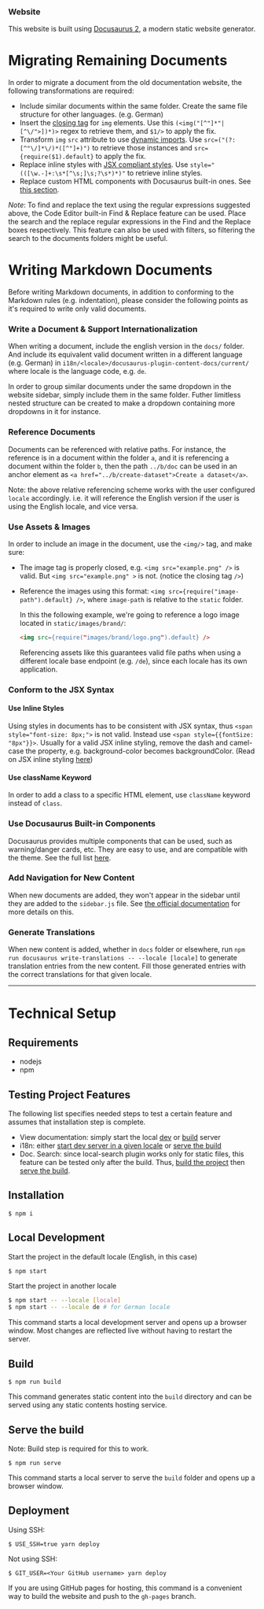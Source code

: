 ### Website

This website is built using [Docusaurus 2](https://docusaurus.io/), a modern static website generator.

# Migrating Remaining Documents
In order to migrate a document from the old documentation website, the following transformations are required:
- Include similar documents within the same folder. Create the same file structure for other languages. (e.g. German)
- Insert the [closing tag](#use-assets--images) for `img` elements. Use this `(<img("[^"]*"|[^\/">])*)>` regex to retrieve them, and `$1/>` to apply the fix.
- Transform `img` `src` attribute to use [dynamic imports](#use-assets--images). Use `src=("(?:[^"\/]*\/)*([^"]+)")` to retrieve those instances and `src={require($1).default}` to apply the fix.
- Replace inline styles with [JSX compliant styles](#use-inline-styles). Use `style="(([\w.-]+:\s*[^\s;]\s;?\s*)*)"` to retrieve inline styles.
- Replace custom HTML components with Docusaurus built-in ones. See [this section](#use-docusaurus-built-in-components).

*Note*: To find and replace the text using the regular expressions suggested above, the Code Editor built-in Find & Replace feature can be used. Place the search and the replace regular expressions in the Find and the Replace boxes respectively. This feature can also be used with filters, so filtering the search to the documents folders might be useful.

# Writing Markdown Documents
Before writing Markdown documents, in addition to conforming to the Markdown rules (e.g. indentation), please consider the following points as it's required to write only valid documents.

### Write a Document & Support Internationalization
When writing a document, include the english version in the `docs/` folder. And include its equivalent valid document written in a different language (e.g. German) in `i18n/<locale>/docusaurus-plugin-content-docs/current/` where locale is the language code, e.g. `de`.

In order to group similar documents under the same dropdown in the website sidebar, simply include them in the same folder. Futher limitless nested structure can be created to make a dropdown containing more dropdowns in it for instance.

### Reference Documents
Documents can be referenced with relative paths. For instance, the reference is in a document within the folder `a`, and it is referencing a document within the folder `b`, then the path `../b/doc` can be used in an anchor element as `<a href="../b/create-dataset">Create a dataset</a>`.

Note: the above relative referencing scheme works with the user configured `locale` accordingly. i.e. it will reference the English version if the user is using the English locale, and vice versa.

### Use Assets & Images
In order to include an image in the document, use the `<img/>` tag, and make sure:
- The image tag is properly closed, e.g. `<img src="example.png" />` is valid. But `<img src="example.png" >` is not. (notice the closing tag `/>`)
- Reference the images using this format: `<img src={require("image-path").default} />`, where `image-path` is relative to the `static` folder.
  
  In this the following example, we're going to reference a logo image located in `static/images/brand/`: 
  ```md
  <img src={require("images/brand/logo.png").default} />
  ```
  Referencing assets like this guarantees valid file paths when using a different locale base endpoint (e.g. `/de`), since each locale has its own application.

### Conform to the JSX Syntax

#### Use Inline Styles
Using styles in documents has to be consistent with JSX syntax, thus `<span style="font-size: 8px;">` is not valid. Instead use `<span style={{fontSize: "8px"}}>`.
Usually for a valid JSX inline styling, remove the dash and camel-case the property, e.g. background-color becomes backgroundColor. (Read on JSX inline styling [here](https://www.w3schools.com/react/react_css.asp))

#### Use className Keyword
In order to add a class to a specific HTML element, use `className` keyword instead of `class`.

### Use Docusaurus Built-in Components
Docusaurus provides multiple components that can be used, such as warning/danger cards, etc. They are easy to use, and are compatible with the theme. See the full list [here](https://docusaurus.io/docs/markdown-features).

### Add Navigation for New Content
When new documents are added, they won't appear in the sidebar until they are added to the `sidebar.js` file. See [the official documentation](https://docusaurus.io/docs/sidebar/items) for more details on this.

### Generate Translations
When new content is added, whether in `docs` folder or elsewhere, run `npm run docusaurus write-translations -- --locale [locale]` to generate translation entries from the new content. Fill those generated entries with the correct translations for that given locale.

<hr/>

# Technical Setup

## Requirements
- nodejs
- npm

## Testing Project Features

The following list specifies needed steps to test a certain feature and assumes that installation step is complete.
- View documentation: simply start the local [dev](#local-development) or [build](#serve-the-build) server
- i18n: either [start dev server in a given locale](#local-development) or [serve the build](#serve-the-build)
- Doc. Search: since local-search plugin works only for static files, this feature can be tested only after the build. Thus, [build the project](#build) then [serve the build](#serve-the-build).

## Installation

```
$ npm i
```

## Local Development
Start the project in the default locale (English, in this case)
```
$ npm start
```

Start the project in another locale
```bash
$ npm start -- --locale [locale]
$ npm start -- --locale de # for German locale
```

This command starts a local development server and opens up a browser window. Most changes are reflected live without having to restart the server.

## Build

```
$ npm run build
```

This command generates static content into the `build` directory and can be served using any static contents hosting service.

## Serve the build
Note: Build step is required for this to work.

```
$ npm run serve
```
This command starts a local server to serve the `build` folder and opens up a browser window.

## Deployment

Using SSH:

```
$ USE_SSH=true yarn deploy
```

Not using SSH:

```
$ GIT_USER=<Your GitHub username> yarn deploy
```

If you are using GitHub pages for hosting, this command is a convenient way to build the website and push to the `gh-pages` branch.
